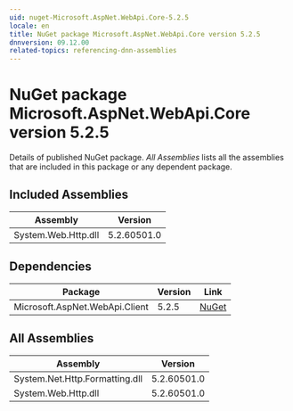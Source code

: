```yaml
---
uid: nuget-Microsoft.AspNet.WebApi.Core-5.2.5
locale: en
title: NuGet package Microsoft.AspNet.WebApi.Core version 5.2.5
dnnversion: 09.12.00
related-topics: referencing-dnn-assemblies
---
```


# NuGet package Microsoft.AspNet.WebApi.Core version 5.2.5
Details of published NuGet package.
*All Assemblies* lists all the assemblies that are included in this package or any dependent package.

## Included Assemblies

|Assembly|Version|
|---|---|
|System.Web.Http.dll|5.2.60501.0|

## Dependencies

|Package|Version|Link|
|---|---|---|
|Microsoft.AspNet.WebApi.Client|5.2.5|[NuGet](https://www.nuget.org/packages/Microsoft.AspNet.WebApi.Client/5.2.5)|

## All Assemblies

|Assembly|Version|
|---|---|
|System.Net.Http.Formatting.dll|5.2.60501.0|
|System.Web.Http.dll|5.2.60501.0|


